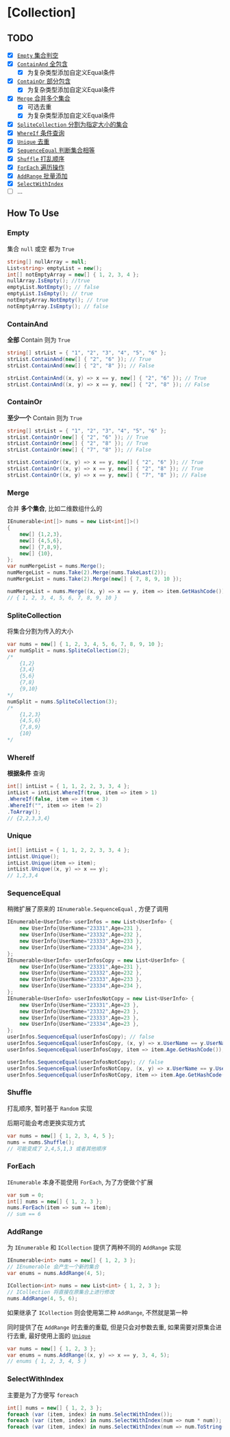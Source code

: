 # [Collection]

## TODO

- [x] [`Empty` 集合判空](#empty)
- [x] [`ContainAnd` 全包含](#containand)
  - [x] 为复杂类型添加自定义Equal条件
- [x] [`ContainOr` 部分包含](#containor)
  - [x] 为复杂类型添加自定义Equal条件
- [x] [`Merge` 合并多个集合](#merge)
  - [x] 可选去重
  - [x] 为复杂类型添加自定义Equal条件
- [x] [`SpliteCollection` 分割为指定大小的集合](#splitecollection)
- [x] [`WhereIf` 条件查询](#whereif)
- [x] [`Unique` 去重](#unique)
- [x] [`SequenceEqual` 判断集合相等](#sequenceequal)
- [x] [`Shuffle` 打乱顺序](#shuffle)
- [x] [`ForEach` 遍历操作](#foreach)
- [x] [`AddRange` 批量添加](#addrange)
- [x] [`SelectWithIndex`](#selectwithindex)
- [ ] ...

## How To Use

### Empty

集合 `null` 或空 都为 `True`

```csharp
string[] nullArray = null;
List<string> emptyList = new();
int[] notEmptyArray = new[] { 1, 2, 3, 4 };
nullArray.IsEmpty(); //true
emptyList.NotEmpty(); // false
emptyList.IsEmpty(); // true
notEmptyArray.NotEmpty(); // true
notEmptyArray.IsEmpty(); // false
```

### ContainAnd

**全部** Contain 则为 `True`

```csharp
string[] strList = { "1", "2", "3", "4", "5", "6" };
strList.ContainAnd(new[] { "2", "6" }); // True
strList.ContainAnd(new[] { "2", "8" }); // False

strList.ContainAnd((x, y) => x == y, new[] { "2", "6" }); // True
strList.ContainAnd((x, y) => x == y, new[] { "2", "8" }); // False
```

### ContainOr

**至少一个** Contain 则为 `True`

```csharp
string[] strList = { "1", "2", "3", "4", "5", "6" };
strList.ContainOr(new[] { "2", "6" }); // True
strList.ContainOr(new[] { "2", "8" }); // True
strList.ContainOr(new[] { "7", "8" }); // False

strList.ContainOr((x, y) => x == y, new[] { "2", "6" }); // True
strList.ContainOr((x, y) => x == y, new[] { "2", "8" }); // True
strList.ContainOr((x, y) => x == y, new[] { "7", "8" }); // False
```

### Merge

合并 **多个集合**, 比如二维数组什么的

```csharp
IEnumerable<int[]> nums = new List<int[]>()
{
    new[] {1,2,3},
    new[] {4,5,6},
    new[] {7,8,9},
    new[] {10},
};
var numMergeList = nums.Merge();
numMergeList = nums.Take(2).Merge(nums.TakeLast(2));
numMergeList = nums.Take(2).Merge(new[] { 7, 8, 9, 10 });

numMergeList = nums.Merge((x, y) => x == y, item => item.GetHashCode());
// { 1, 2, 3, 4, 5, 6, 7, 8, 9, 10 }
```

### SpliteCollection

将集合分割为传入的大小

```csharp
var nums = new[] { 1, 2, 3, 4, 5, 6, 7, 8, 9, 10 };
var numSplit = nums.SpliteCollection(2);
/*
    {1,2}
    {3,4}
    {5,6}
    {7,8}
    {9,10}
*/
numSplit = nums.SpliteCollection(3);
/*
    {1,2,3}
    {4,5,6}
    {7,8,9}
    {10}
*/
```

### WhereIf

**根据条件** 查询

```csharp
int[] intList = { 1, 1, 2, 2, 3, 3, 4 };
intList = intList.WhereIf(true, item => item > 1)
.WhereIf(false, item => item < 3)
.WhereIf("", item => item != 2)
.ToArray();
// {2,2,3,3,4}
```

### Unique

```csharp
int[] intList = { 1, 1, 2, 2, 3, 3, 4 };
intList.Unique();
intList.Unique(item => item);
intList.Unique((x, y) => x == y);
// 1,2,3,4
```

### SequenceEqual

稍微扩展了原来的 `IEnumerable.SequenceEqual` , 方便了调用

```csharp
IEnumerable<UserInfo> userInfos = new List<UserInfo> {
    new UserInfo{UserName="23331",Age=231 },
    new UserInfo{UserName="23332",Age=232 },
    new UserInfo{UserName="23333",Age=233 },
    new UserInfo{UserName="23334",Age=234 },
};
IEnumerable<UserInfo> userInfosCopy = new List<UserInfo> {
    new UserInfo{UserName="23331",Age=231 },
    new UserInfo{UserName="23332",Age=232 },
    new UserInfo{UserName="23333",Age=233 },
    new UserInfo{UserName="23334",Age=234 },
};
IEnumerable<UserInfo> userInfosNotCopy = new List<UserInfo> {
    new UserInfo{UserName="23331",Age=23 },
    new UserInfo{UserName="23332",Age=23 },
    new UserInfo{UserName="23333",Age=23 },
    new UserInfo{UserName="23334",Age=23 },
};
userInfos.SequenceEqual(userInfosCopy); // false
userInfos.SequenceEqual(userInfosCopy, (x, y) => x.UserName == y.UserName); // true
userInfos.SequenceEqual(userInfosCopy, item => item.Age.GetHashCode()); // true

userInfos.SequenceEqual(userInfosNotCopy); // false
userInfos.SequenceEqual(userInfosNotCopy, (x, y) => x.UserName == y.UserName); // true
userInfos.SequenceEqual(userInfosNotCopy, item => item.Age.GetHashCode()); // false
```

### Shuffle

打乱顺序, 暂时基于 `Random` 实现

后期可能会考虑更换实现方式

```csharp
var nums = new[] { 1, 2, 3, 4, 5 };
nums = nums.Shuffle();
// 可能变成了 2,4,5,1,3 或者其他顺序
```

### ForEach

`IEnumerable` 本身不能使用 `ForEach`, 为了方便做个扩展

```csharp
var sum = 0;
int[] nums = new[] { 1, 2, 3 };
nums.ForEach(item => sum += item);
// sum == 6
```

### AddRange

为 `IEnumerable` 和 `ICollection` 提供了两种不同的 `AddRange` 实现

```csharp
IEnumerable<int> nums = new[] { 1, 2, 3 };
// IEnumerable 会产生一个新的集合
var enums = nums.AddRange(4, 5);

ICollection<int> nums = new List<int> { 1, 2, 3 };
// ICollection 将直接在原集合上进行修改
nums.AddRange(4, 5, 6);
```

如果继承了 `ICollection` 则会使用第二种 `AddRange`, 不然就是第一种

同时提供了在 `AddRange` 时去重的重载, 但是只会对参数去重, 如果需要对原集合进行去重, 最好使用上面的 [`Unique`](#unique)

```csharp
var nums = new[] { 1, 2, 3 };
var enums = nums.AddRange((x, y) => x == y, 3, 4, 5);
// enums { 1, 2, 3, 4, 5 }
```

### SelectWithIndex

主要是为了方便写 `foreach`

```csharp
int[] nums = new[] { 1, 2, 3 };
foreach (var (item, index) in nums.SelectWithIndex());
foreach (var (item, index) in nums.SelectWithIndex(num => num * num));
foreach (var (item, index) in nums.SelectWithIndex(num => num.ToString(), num => num));
```



